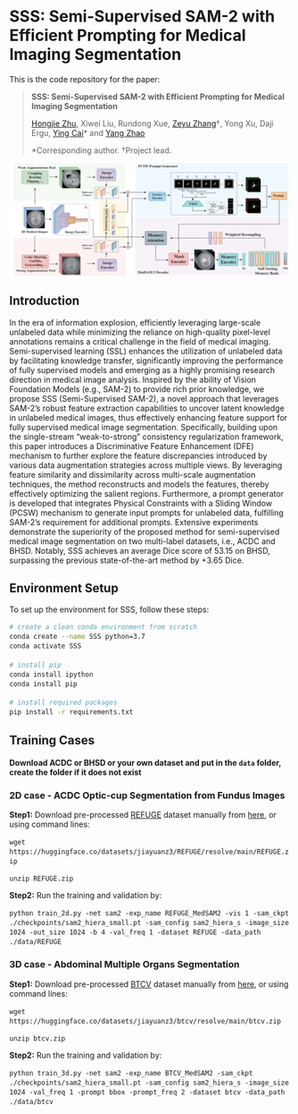 # SSS: Semi-Supervised SAM-2 with Efficient Prompting for Medical Imaging Segmentation
This is the code repository for the paper:

> **SSS: Semi-Supervised SAM-2 with Efficient Prompting for Medical Imaging Segmentation**
> 
>[Hongjie Zhu](https://github.com/Potato2187/), Xiwei Liu, Rundong Xue, [Zeyu Zhang](https://steve-zeyu-zhang.github.io/)†, Yong Xu, Daji Ergu, [Ying Cai](https://ieeexplore.ieee.org/author/37087137422)* and [Yang Zhao](https://yangyangkiki.github.io/)
>
>*Corresponding author. †Project lead.
>

![项目相关的描述](image.png)

## Introduction
In the era of information explosion, efficiently leveraging large-scale unlabeled data while minimizing the reliance on high-quality pixel-level annotations remains a critical challenge in the field of medical imaging. Semi-supervised learning (SSL) enhances the utilization of unlabeled data by facilitating knowledge transfer, significantly improving the performance of fully supervised models and emerging as a highly promising research direction in medical image analysis. Inspired by the ability of Vision Foundation Models (e.g., SAM-2) to provide rich prior knowledge, we propose SSS (Semi-Supervised SAM-2), a novel approach that leverages SAM-2’s robust feature extraction capabilities to uncover latent knowledge in unlabeled medical images, thus effectively enhancing feature support for fully supervised medical image segmentation. Specifically, building upon the single-stream “weak-to-strong” consistency regularization framework, this paper introduces a Discriminative Feature Enhancement (DFE) mechanism to further explore the feature discrepancies introduced by various data augmentation strategies across multiple views. By leveraging feature similarity and dissimilarity across multi-scale augmentation techniques, the method reconstructs and models the features, thereby effectively optimizing the salient regions. Furthermore, a prompt generator is developed that integrates Physical Constraints with a Sliding Window (PCSW) mechanism to generate input prompts for unlabeled data, fulfilling SAM-2’s requirement for additional prompts. Extensive experiments demonstrate the superiority of the proposed method for semi-supervised medical image segmentation on two multi-label datasets, i.e., ACDC and BHSD. Notably, SSS achieves an average Dice score of 53.15 on BHSD, surpassing the previous state-of-the-art method by +3.65 Dice.

## Environment Setup

To set up the environment for SSS, follow these steps:

```sh
# create a clean conda environment from scratch
conda create --name SSS python=3.7
conda activate SSS

# install pip
conda install ipython
conda install pip

# install required packages
pip install -r requirements.txt
```
## Training Cases
 #### Download ACDC or BHSD or your own dataset and put in the ``data`` folder, create the folder if it does not exist 
 
 ### 2D case - ACDC Optic-cup Segmentation from Fundus Images

**Step1:** Download pre-processed [REFUGE](https://refuge.grand-challenge.org/) dataset manually from [here](https://huggingface.co/datasets/jiayuanz3/REFUGE/tree/main), or using command lines:

 ``wget https://huggingface.co/datasets/jiayuanz3/REFUGE/resolve/main/REFUGE.zip``

 ``unzip REFUGE.zip``

 **Step2:** Run the training and validation by:
 
``python train_2d.py -net sam2 -exp_name REFUGE_MedSAM2 -vis 1 -sam_ckpt ./checkpoints/sam2_hiera_small.pt -sam_config sam2_hiera_s -image_size 1024 -out_size 1024 -b 4 -val_freq 1 -dataset REFUGE -data_path ./data/REFUGE``

 ### 3D case - Abdominal Multiple Organs Segmentation
 
 **Step1:** Download pre-processed [BTCV](https://www.synapse.org/#!Synapse:syn3193805/wiki/217752) dataset manually from [here]([https://huggingface.co/datasets/jiayuanz3/btcv/tree/main]), or using command lines:

 ``wget https://huggingface.co/datasets/jiayuanz3/btcv/resolve/main/btcv.zip``

 ``unzip btcv.zip``

**Step2:** Run the training and validation by:


 ``python train_3d.py -net sam2 -exp_name BTCV_MedSAM2 -sam_ckpt ./checkpoints/sam2_hiera_small.pt -sam_config sam2_hiera_s -image_size 1024 -val_freq 1 -prompt bbox -prompt_freq 2 -dataset btcv -data_path ./data/btcv``
